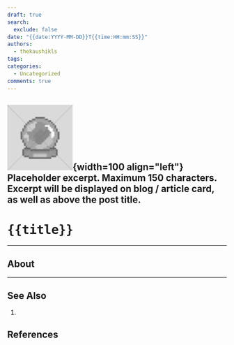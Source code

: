 ```yaml
---
draft: true
search:
  exclude: false
date: "{{date:YYYY-MM-DD}}T{{time:HH:mm:SS}}"
authors:
  - thekaushikls
tags: 
categories:
  - Uncategorized
comments: true
---
```

![](../../Resources/Placeholder_150x150.png){width=100 align="left"}
<br> Placeholder excerpt. Maximum 150 characters. Excerpt will be displayed on blog / article card, as well as above the post title.
---
<!-- more -->

# <kbd> {{title}} </kbd>
---

## About

---
## See Also
1. 

## References
